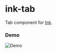 # ink-tab

Tab component for [Ink](https://github.com/vadimdemedes/ink).

### Demo

![Demo](https://github.com/jdeniau/ink-tab/raw/main/media/demo.svg?sanitize=true)
